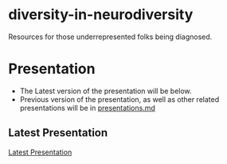 # diversity-in-neurodiversity
Resources for those underrepresented folks being diagnosed.

# Presentation
* The Latest version of the presentation will be below.
* Previous version of the presentation, as well as other related presentations will be in [presentations.md](./presentations.md)

## Latest Presentation
[Latest Presentation](https://www.youtube.com/watch?v=qnFY3b0H-F4)
